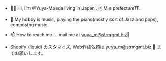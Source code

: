 - 🙋‍♂️ Hi, I’m @Yuya-Maeda living in Japan🇯🇵 Mie prefecture⛩.
- 🎹 My hobby is music, playing the piano(mostly sort of Jazz and pops), composing music.
- 📫 How to reach me ... mail me at yuya_m@strmgmt.biz📩

- Shopify (liquid) カスタマイズ, Web作成依頼は yuya_m@strmgmt.biz 📩 までお願いします。
<!---
Yuya-Maeda/Yuya-Maeda is a ✨ special ✨ repository because its `README.md` (this file) appears on your GitHub profile.
You can click the Preview link to take a look at your changes.
--->
